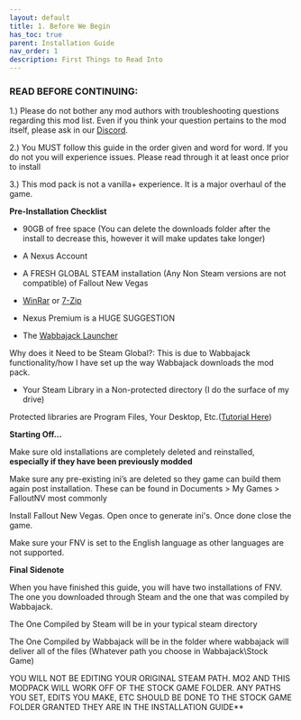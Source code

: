 ```yaml
---
layout: default
title: 1. Before We Begin
has_toc: true
parent: Installation Guide
nav_order: 1
description: First Things to Read Into
---
```


### **READ BEFORE CONTINUING:**

1.) Please do not bother any mod authors with troubleshooting questions regarding this mod list. Even if you think your question pertains to the mod itself, please ask in our [Discord](https://discord.gg/Mu3RQbzxyz).

2.) You MUST follow this guide in the order given and word for word. If you do not you will experience issues. Please read through it at least once prior to install

3.) This mod pack is not a vanilla+ experience. It is a major overhaul of the game.

**Pre-Installation Checklist**

* 90GB of free space (You can delete the downloads folder after the install to decrease this, however it will make updates take longer)

* A Nexus Account

* A FRESH GLOBAL STEAM installation (Any Non Steam versions are not compatible) of Fallout New Vegas

* [WinRar](https://www.win-rar.com/start.html?&L=0) or [7-Zip](https://www.7-zip.org/download.html)

* Nexus Premium is a HUGE SUGGESTION

* The [Wabbajack Launcher](https://www.wabbajack.org/)

Why does it Need to be Steam Global?: This is due to Wabbajack functionality/how I have set up the way Wabbajack downloads the mod pack.

* Your Steam Library in a Non-protected directory (I do the surface of my drive)

Protected libraries are Program Files, Your Desktop, Etc.([Tutorial Here](https://www.howtogeek.com/257472/how-to-painlessly-move-your-steam-library-to-another-folder-or-hard-drive/))

**Starting Off…**

Make sure old installations are completely deleted and reinstalled, **especially if they have been previously modded**

Make sure any pre-existing ini’s are deleted so they game can build them again post installation. These can be found in Documents > My Games > FalloutNV most commonly

Install Fallout New Vegas. Open once to generate ini's. Once done close the game.

Make sure your FNV is set to the English language as other languages are not supported.

**Final Sidenote**

When you have finished this guide, you will have two installations of FNV. The one you downloaded through Steam and the one that was compiled by Wabbajack.

The One Compiled by Steam will be in your typical steam directory

The One Compiled by Wabbajack will be in the folder where wabbajack will deliver all of the files (Whatever path you choose in Wabbajack\Stock Game)

YOU WILL NOT BE EDITING YOUR ORIGINAL STEAM PATH. MO2 AND THIS MODPACK WILL WORK OFF OF THE STOCK GAME FOLDER. ANY PATHS YOU SET, EDITS YOU MAKE, ETC SHOULD BE DONE TO THE STOCK GAME FOLDER GRANTED THEY ARE IN THE INSTALLATION GUIDE**
